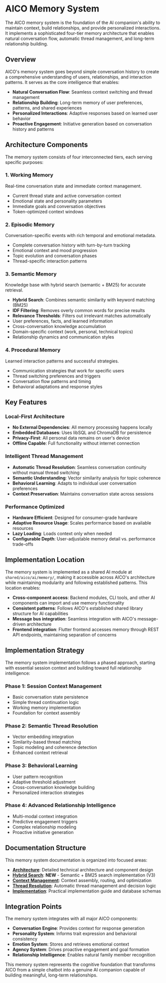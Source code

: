 # AICO Memory System

The AICO memory system is the foundation of the AI companion's ability to maintain context, build relationships, and provide personalized interactions. It implements a sophisticated four-tier memory architecture that enables natural conversation flow, automatic thread management, and long-term relationship building.

## Overview

AICO's memory system goes beyond simple conversation history to create a comprehensive understanding of users, relationships, and interaction patterns. It serves as the core intelligence that enables:

- **Natural Conversation Flow**: Seamless context switching and thread management
- **Relationship Building**: Long-term memory of user preferences, patterns, and shared experiences  
- **Personalized Interactions**: Adaptive responses based on learned user behavior
- **Proactive Engagement**: Initiative generation based on conversation history and patterns

## Architecture Components

The memory system consists of four interconnected tiers, each serving specific purposes:

### 1. Working Memory
Real-time conversation state and immediate context management.
- Current thread state and active conversation context
- Emotional state and personality parameters
- Immediate goals and conversation objectives
- Token-optimized context windows

### 2. Episodic Memory  
Conversation-specific events with rich temporal and emotional metadata.
- Complete conversation history with turn-by-turn tracking
- Emotional context and mood progression
- Topic evolution and conversation phases
- Thread-specific interaction patterns

### 3. Semantic Memory
Knowledge base with hybrid search (semantic + BM25) for accurate retrieval.
- **Hybrid Search**: Combines semantic similarity with keyword matching (BM25)
- **IDF Filtering**: Removes overly common words for precise results
- **Relevance Thresholds**: Filters out irrelevant matches automatically
- User preferences, facts, and learned information
- Cross-conversation knowledge accumulation
- Domain-specific context (work, personal, technical topics)
- Relationship dynamics and communication styles

### 4. Procedural Memory
Learned interaction patterns and successful strategies.
- Communication strategies that work for specific users
- Thread switching preferences and triggers
- Conversation flow patterns and timing
- Behavioral adaptations and response styles

## Key Features

### Local-First Architecture
- **No External Dependencies**: All memory processing happens locally
- **Embedded Databases**: Uses libSQL and ChromaDB for persistence
- **Privacy-First**: All personal data remains on user's device
- **Offline Capable**: Full functionality without internet connection

### Intelligent Thread Management
- **Automatic Thread Resolution**: Seamless conversation continuity without manual thread switching
- **Semantic Understanding**: Vector similarity analysis for topic coherence
- **Behavioral Learning**: Adapts to individual user conversation preferences
- **Context Preservation**: Maintains conversation state across sessions

### Performance Optimized
- **Hardware Efficient**: Designed for consumer-grade hardware
- **Adaptive Resource Usage**: Scales performance based on available resources
- **Lazy Loading**: Loads context only when needed
- **Configurable Depth**: User-adjustable memory detail vs. performance trade-offs

## Implementation Location

The memory system is implemented as a shared AI module at `shared/aico/ai/memory/`, making it accessible across AICO's architecture while maintaining modularity and following established patterns. This location enables:

- **Cross-component access**: Backend modules, CLI tools, and other AI components can import and use memory functionality
- **Consistent patterns**: Follows AICO's established shared library structure for AI capabilities
- **Message bus integration**: Seamless integration with AICO's message-driven architecture
- **Frontend integration**: Flutter frontend accesses memory through REST API endpoints, maintaining separation of concerns

## Implementation Strategy

The memory system implementation follows a phased approach, starting with essential session context and building toward full relationship intelligence:

### Phase 1: Session Context Management
- Basic conversation state persistence
- Simple thread continuation logic
- Working memory implementation
- Foundation for context assembly

### Phase 2: Semantic Thread Resolution
- Vector embedding integration
- Similarity-based thread matching
- Topic modeling and coherence detection
- Enhanced context retrieval

### Phase 3: Behavioral Learning
- User pattern recognition
- Adaptive threshold adjustment
- Cross-conversation knowledge building
- Personalized interaction strategies

### Phase 4: Advanced Relationship Intelligence
- Multi-modal context integration
- Predictive engagement triggers
- Complex relationship modeling
- Proactive initiative generation

## Documentation Structure

This memory system documentation is organized into focused areas:

- **[Architecture](architecture.md)**: Detailed technical architecture and component design
- **[Hybrid Search](hybrid-search.md)**: **NEW** - Semantic + BM25 search implementation (V3)
- **[Context Management](context-management.md)**: Context assembly, routing, and optimization
- **[Thread Resolution](thread-resolution.md)**: Automatic thread management and decision logic
- **[Implementation](implementation.md)**: Practical implementation guide and database schemas

## Integration Points

The memory system integrates with all major AICO components:

- **Conversation Engine**: Provides context for response generation
- **Personality System**: Informs trait expression and behavioral consistency
- **Emotion System**: Stores and retrieves emotional context
- **Agency System**: Drives proactive engagement and goal formation
- **Relationship Intelligence**: Enables natural family member recognition

This memory system represents the cognitive foundation that transforms AICO from a simple chatbot into a genuine AI companion capable of building meaningful, long-term relationships.
